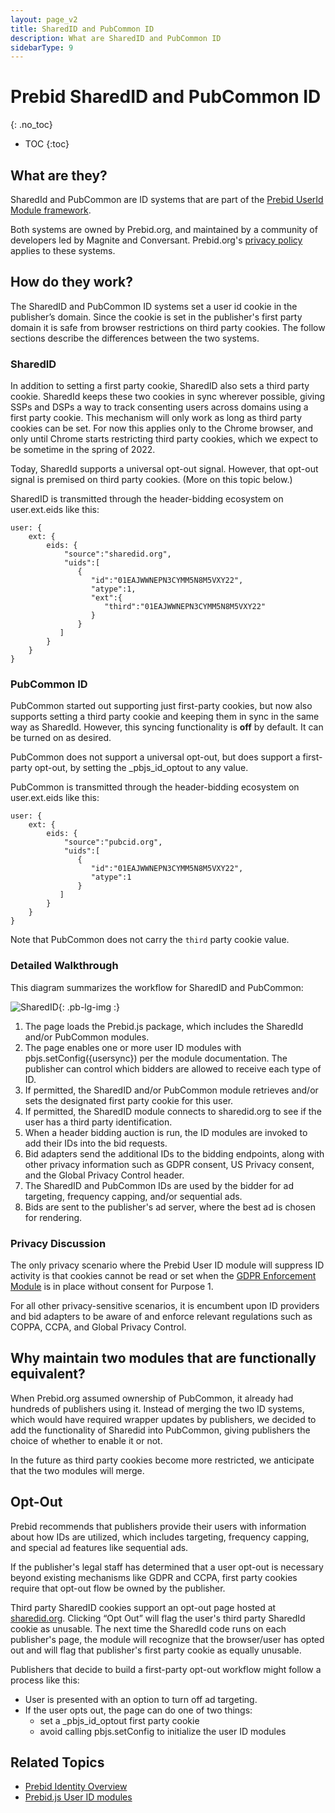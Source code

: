 ```yaml
---
layout: page_v2
title: SharedID and PubCommon ID
description: What are SharedID and PubCommon ID
sidebarType: 9
---
```


# Prebid SharedID and PubCommon ID
{: .no_toc}

* TOC
{:toc}

## What are they?

SharedId and PubCommon are ID systems that are part of the [Prebid UserId Module framework](/dev-docs/modules/userId.html).

Both systems are owned by Prebid.org, and maintained by a community of developers led by Magnite and Conversant. Prebid.org's [privacy policy](TBD) applies to these systems.

## How do they work?

The SharedID and PubCommon ID systems set a user id cookie in the publisher’s domain.
Since the cookie is set in the publisher's first party domain it is safe from browser restrictions on third party cookies. The follow sections describe the differences between the two systems.

### SharedID

In addition to setting a first party cookie, SharedID also sets a third party cookie.
SharedId keeps these two cookies in sync wherever possible, giving SSPs and DSPs a way to track
consenting users across domains using a first party cookie. This mechanism will only work as long as
third party cookies can be set. For now this applies only to the Chrome browser, and only until
Chrome starts restricting third party cookies, which we expect to be sometime in the spring of 2022.

Today, SharedId supports a universal opt-out signal. However, that opt-out signal is premised on third party cookies. (More on this topic below.)

SharedID is transmitted through the header-bidding ecosystem on user.ext.eids like this:
```
user: {
    ext: {
        eids: {
            "source":"sharedid.org",
            "uids":[
               {
                  "id":"01EAJWWNEPN3CYMM5N8M5VXY22",
                  "atype":1,
                  "ext":{
                     "third":"01EAJWWNEPN3CYMM5N8M5VXY22"
                  }
               }
           ]
        }
    }
}
```

### PubCommon ID

PubCommon started out supporting just first-party cookies, but now also supports setting a third party cookie and keeping them in sync in the same way as
SharedId. However, this syncing functionality is **off** by default. It can be turned on as desired.

PubCommon does not support a universal opt-out, but does support a first-party opt-out, by setting the _pbjs_id_optout to any value.

PubCommon is transmitted through the header-bidding ecosystem on user.ext.eids like this:
```
user: {
    ext: {
        eids: {
            "source":"pubcid.org",
            "uids":[
               {
                  "id":"01EAJWWNEPN3CYMM5N8M5VXY22",
                  "atype":1
               }
           ]
        }
    }
}
```
Note that PubCommon does not carry the `third` party cookie value.

### Detailed Walkthrough

This diagram summarizes the workflow for SharedID and PubCommon:

![SharedID](/assets/images/sharedid.png){: .pb-lg-img :}

1. The page loads the Prebid.js package, which includes the SharedId and/or PubCommon modules.
2. The page enables one or more user ID modules with pbjs.setConfig({usersync}) per the module documentation. The publisher can control which bidders are allowed to receive each type of ID.
3. If permitted, the SharedID and/or PubCommon module retrieves and/or sets the designated first party cookie for this user.
4. If permitted, the SharedID module connects to sharedid.org to see if the user has a third party identification.
5. When a header bidding auction is run, the ID modules are invoked to add their IDs into the bid requests.
6. Bid adapters send the additional IDs to the bidding endpoints, along with other privacy information such as GDPR consent, US Privacy consent, and the Global Privacy Control header.
7. The SharedID and PubCommon IDs are used by the bidder for ad targeting, frequency capping, and/or sequential ads.
8. Bids are sent to the publisher's ad server, where the best ad is chosen for rendering.

### Privacy Discussion

The only privacy scenario where the Prebid User ID module will suppress ID activity is that
cookies cannot be read or set when the [GDPR Enforcement Module](/dev-docs/modules/gdprEnforcement.html) is in place without consent for Purpose 1.

For all other privacy-sensitive scenarios, it is encumbent upon ID providers and bid adapters
to be aware of and enforce relevant regulations such as COPPA, CCPA, and Global Privacy Control.

## Why maintain two modules that are functionally equivalent?

When Prebid.org assumed ownership of PubCommon, it already had hundreds of publishers using it.
Instead of merging the two ID systems, which would have required wrapper updates by publishers,
we decided to add the functionality of Sharedid into PubCommon, giving publishers the choice
of whether to enable it or not.

In the future as third party cookies become more restricted, we anticipate that the two modules will merge.  

## Opt-Out

Prebid recommends that publishers provide their users with information about how IDs are utilized, which includes targeting, frequency capping, and special ad features like sequential ads.

If the publisher's legal staff has determined that a user opt-out is necessary beyond existing
mechanisms like GDPR and CCPA, first party cookies require that opt-out flow be owned
by the publisher.

Third party SharedID cookies support an opt-out page hosted at [sharedid.org](https://id.sharedid.org).
Clicking “Opt Out” will flag the user's third party SharedId cookie as unusable. The next time the SharedId code runs on each publisher's page,
the module will recognize that the browser/user has opted out and will flag that publisher's first party cookie as equally unusable.

Publishers that decide to build a first-party opt-out workflow might follow a process like this:
- User is presented with an option to turn off ad targeting.
- If the user opts out, the page can do one of two things:
    - set a _pbjs_id_optout first party cookie
    - avoid calling pbjs.setConfig to initialize the user ID modules

## Related Topics

- [Prebid Identity Overview](/identity/prebid-identity.html)
- [Prebid.js User ID modules](/dev-docs/modules/userId.html)
